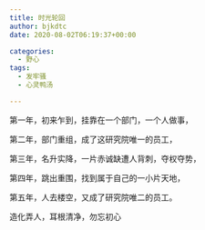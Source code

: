 ```yaml
---
title: 时光轮回
author: bjkdtc
date: 2020-08-02T06:19:37+00:00

categories:
  - 野心
tags:
  - 发牢骚
  - 心灵鸭汤

---
```

第一年，初来乍到，挂靠在一个部门，一个人做事，

第二年，部门重组，成了这研究院唯一的员工，

第三年，名升实降，一片赤诚缺遭人背刺，夺权夺势，

第四年，跳出重围，找到属于自己的一小片天地，

第五年，人去楼空，又成了研究院唯二的员工。

造化弄人，耳根清净，勿忘初心